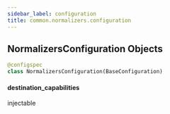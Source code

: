 ```yaml
---
sidebar_label: configuration
title: common.normalizers.configuration
---
```


## NormalizersConfiguration Objects

```python
@configspec
class NormalizersConfiguration(BaseConfiguration)
```

#### destination\_capabilities

injectable

